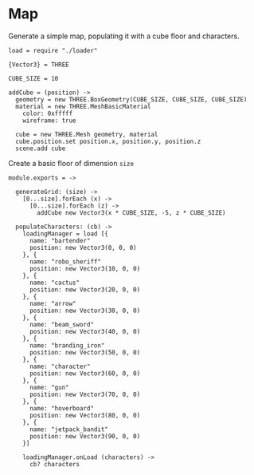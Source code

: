 Map
===

Generate a simple map, populating it with a cube floor and characters.

    load = require "./loader"

    {Vector3} = THREE

    CUBE_SIZE = 10

    addCube = (position) ->
      geometry = new THREE.BoxGeometry(CUBE_SIZE, CUBE_SIZE, CUBE_SIZE)
      material = new THREE.MeshBasicMaterial
        color: 0xfffff
        wireframe: true

      cube = new THREE.Mesh geometry, material
      cube.position.set position.x, position.y, position.z
      scene.add cube

Create a basic floor of dimension `size`

    module.exports = ->

      generateGrid: (size) ->
        [0...size].forEach (x) ->
          [0...size].forEach (z) ->
            addCube new Vector3(x * CUBE_SIZE, -5, z * CUBE_SIZE)

      populateCharacters: (cb) ->
        loadingManager = load [{
          name: "bartender"
          position: new Vector3(0, 0, 0)
        }, {
          name: "robo_sheriff"
          position: new Vector3(10, 0, 0)
        }, {
          name: "cactus"
          position: new Vector3(20, 0, 0)
        }, {
          name: "arrow"
          position: new Vector3(30, 0, 0)
        }, {
          name: "beam_sword"
          position: new Vector3(40, 0, 0)
        }, {
          name: "branding_iron"
          position: new Vector3(50, 0, 0)
        }, {
          name: "character"
          position: new Vector3(60, 0, 0)
        }, {
          name: "gun"
          position: new Vector3(70, 0, 0)
        }, {
          name: "hoverboard"
          position: new Vector3(80, 0, 0)
        }, {
          name: "jetpack_bandit"
          position: new Vector3(90, 0, 0)
        }]
        
        loadingManager.onLoad (characters) ->
          cb? characters
